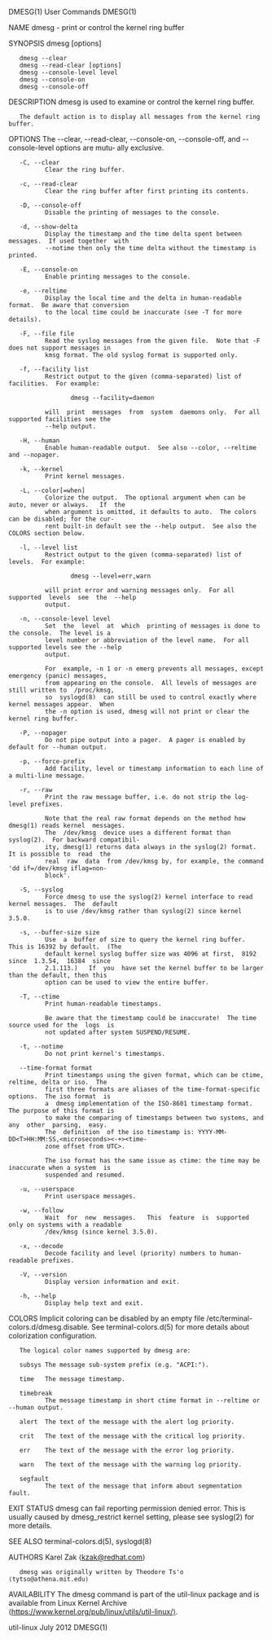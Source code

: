 DMESG(1)                                     User Commands                                    DMESG(1)

NAME
       dmesg - print or control the kernel ring buffer

SYNOPSIS
       dmesg [options]

       dmesg --clear
       dmesg --read-clear [options]
       dmesg --console-level level
       dmesg --console-on
       dmesg --console-off

DESCRIPTION
       dmesg is used to examine or control the kernel ring buffer.

       The default action is to display all messages from the kernel ring buffer.

OPTIONS
       The  --clear,  --read-clear, --console-on, --console-off, and --console-level options are mutu‐
       ally exclusive.

       -C, --clear
              Clear the ring buffer.

       -c, --read-clear
              Clear the ring buffer after first printing its contents.

       -D, --console-off
              Disable the printing of messages to the console.

       -d, --show-delta
              Display the timestamp and the time delta spent between messages.  If used together  with
              --notime then only the time delta without the timestamp is printed.

       -E, --console-on
              Enable printing messages to the console.

       -e, --reltime
              Display the local time and the delta in human-readable format.  Be aware that conversion
              to the local time could be inaccurate (see -T for more details).

       -F, --file file
              Read the syslog messages from the given file.  Note that -F does not support messages in
              kmsg format. The old syslog format is supported only.

       -f, --facility list
              Restrict output to the given (comma-separated) list of facilities.  For example:

                     dmesg --facility=daemon

              will  print  messages  from  system  daemons only.  For all supported facilities see the
              --help output.

       -H, --human
              Enable human-readable output.  See also --color, --reltime and --nopager.

       -k, --kernel
              Print kernel messages.

       -L, --color[=when]
              Colorize the output.  The optional argument when can be auto, never or always.   If  the
              when argument is omitted, it defaults to auto.  The colors can be disabled; for the cur‐
              rent built-in default see the --help output.  See also the COLORS section below.

       -l, --level list
              Restrict output to the given (comma-separated) list of levels.  For example:

                     dmesg --level=err,warn

              will print error and warning messages only.  For all supported  levels  see  the  --help
              output.

       -n, --console-level level
              Set  the  level  at  which  printing of messages is done to the console.  The level is a
              level number or abbreviation of the level name.  For all supported levels see the --help
              output.

              For  example, -n 1 or -n emerg prevents all messages, except emergency (panic) messages,
              from appearing on the console.  All levels of messages are still written to  /proc/kmsg,
              so  syslogd(8)  can still be used to control exactly where kernel messages appear.  When
              the -n option is used, dmesg will not print or clear the kernel ring buffer.

       -P, --nopager
              Do not pipe output into a pager.  A pager is enabled by default for --human output.

       -p, --force-prefix
              Add facility, level or timestamp information to each line of a multi-line message.

       -r, --raw
              Print the raw message buffer, i.e. do not strip the log-level prefixes.

              Note that the real raw format depends on the method how dmesg(1) reads kernel  messages.
              The  /dev/kmsg  device uses a different format than syslog(2).  For backward compatibil‐
              ity, dmesg(1) returns data always in the syslog(2) format.  It is possible to  read  the
              real  raw  data  from /dev/kmsg by, for example, the command 'dd if=/dev/kmsg iflag=non‐
              block'.

       -S, --syslog
              Force dmesg to use the syslog(2) kernel interface to read kernel messages.  The  default
              is to use /dev/kmsg rather than syslog(2) since kernel 3.5.0.

       -s, --buffer-size size
              Use  a  buffer of size to query the kernel ring buffer.  This is 16392 by default.  (The
              default kernel syslog buffer size was 4096 at first,  8192  since  1.3.54,  16384  since
              2.1.113.)   If  you  have set the kernel buffer to be larger than the default, then this
              option can be used to view the entire buffer.

       -T, --ctime
              Print human-readable timestamps.

              Be aware that the timestamp could be inaccurate!  The time source used for the  logs  is
              not updated after system SUSPEND/RESUME.

       -t, --notime
              Do not print kernel's timestamps.

       --time-format format
              Print timestamps using the given format, which can be ctime, reltime, delta or iso.  The
              first three formats are aliases of the time-format-specific options.  The iso format  is
              a  dmesg implementation of the ISO-8601 timestamp format.  The purpose of this format is
              to make the comparing of timestamps between two systems, and any  other  parsing,  easy.
              The  definition  of the iso timestamp is: YYYY-MM-DD<T>HH:MM:SS,<microseconds><-+><time‐
              zone offset from UTC>.

              The iso format has the same issue as ctime: the time may be inaccurate when a system  is
              suspended and resumed.

       -u, --userspace
              Print userspace messages.

       -w, --follow
              Wait  for  new  messages.   This  feature  is  supported only on systems with a readable
              /dev/kmsg (since kernel 3.5.0).

       -x, --decode
              Decode facility and level (priority) numbers to human-readable prefixes.

       -V, --version
              Display version information and exit.

       -h, --help
              Display help text and exit.

COLORS
       Implicit coloring can be disabled by an empty file  /etc/terminal-colors.d/dmesg.disable.   See
       terminal-colors.d(5) for more details about colorization configuration.

       The logical color names supported by dmesg are:

       subsys The message sub-system prefix (e.g. "ACPI:").

       time   The message timestamp.

       timebreak
              The message timestamp in short ctime format in --reltime or --human output.

       alert  The text of the message with the alert log priority.

       crit   The text of the message with the critical log priority.

       err    The text of the message with the error log priority.

       warn   The text of the message with the warning log priority.

       segfault
              The text of the message that inform about segmentation fault.

EXIT STATUS
       dmesg  can  fail  reporting  permission denied error.  This is usually caused by dmesg_restrict
       kernel setting, please see syslog(2) for more details.

SEE ALSO
       terminal-colors.d(5), syslogd(8)

AUTHORS
       Karel Zak ⟨kzak@redhat.com⟩

       dmesg was originally written by Theodore Ts'o ⟨tytso@athena.mit.edu⟩

AVAILABILITY
       The dmesg command is part of the util-linux package and is available from Linux Kernel  Archive
       ⟨https://www.kernel.org/pub/linux/utils/util-linux/⟩.

util-linux                                     July 2012                                      DMESG(1)
